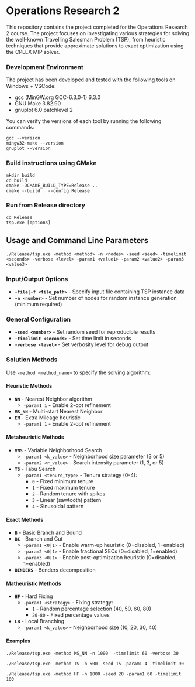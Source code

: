 # Operations Research 2
This repository contains the project completed for the Operations Research 2 course. 
The project focuses on investigating various strategies for solving the well-known Travelling Salesman Problem (TSP), from heuristic techniques that provide approximate solutions to exact optimization using the CPLEX MIP solver.

### Development Environment
The project has been developed and tested with the following tools on Windows + VSCode:
- gcc (MinGW\.org GCC-6.3.0-1) 6.3.0
- GNU Make 3.82.90
- gnuplot 6.0 patchlevel 2

You can verify the versions of each tool by running the following commands:
```
gcc --version
mingw32-make --version
gnuplot --version
```

### Build instructions using CMake
```
mkdir build
cd build
cmake -DCMAKE_BUILD_TYPE=Release ..
cmake --build . --config Release
```

### Run from Release directory
```
cd Release
tsp.exe [options]
```

## Usage and Command Line Parameters

```
./Release/tsp.exe -method <method> -n <nodes> -seed <seed> -timelimit <seconds> -verbose <level> -param1 <value1> -param2 <value2> -param3 <value3>
```

### Input/Output Options
- **`-file|-f <file_path>`** - Specify input file containing TSP instance data
- **`-n <number>`** - Set number of nodes for random instance generation (minimum required)

### General Configuration
- **`-seed <number>`** - Set random seed for reproducible results
- **`-timelimit <seconds>`** - Set time limit in seconds 
- **`-verbose <level>`** - Set verbosity level for debug output

### Solution Methods
Use `-method <method_name>` to specify the solving algorithm:

#### Heuristic Methods
- **`NN`** - Nearest Neighbor algorithm
  - `-param1 1` - Enable 2-opt refinement
- **`MS_NN`** - Multi-start Nearest Neighbor
- **`EM`** - Extra Mileage heuristic
  - `-param1 1` - Enable 2-opt refinement

#### Metaheuristic Methods
- **`VNS`** - Variable Neighborhood Search
  - `-param1 <k_value>` - Neighborhood size parameter (3 or 5)
  - `-param2 <r_value>` - Search intensity parameter (1, 3, or 5)
- **`TS`** - Tabu Search
  - `-param1 <tenure_type>` - Tenure strategy (0-4):
    - `0` - Fixed minimum tenure
    - `1` - Fixed maximum tenure
    - `2` - Random tenure with spikes
    - `3` - Linear (sawtooth) pattern
    - `4` - Sinusoidal pattern

#### Exact Methods
- **`B`** - Basic Branch and Bound
- **`BC`** - Branch and Cut
  - `-param1 <0|1>` - Enable warm-up heuristic (0=disabled, 1=enabled)
  - `-param2 <0|1>` - Enable fractional SECs (0=disabled, 1=enabled)
  - `-param3 <0|1>` - Enable post-optimization heuristic (0=disabled, 1=enabled)
- **`BENDERS`** - Benders decomposition

#### Matheuristic Methods
- **`HF`** - Hard Fixing
  - `-param1 <strategy>` - Fixing strategy:
    - `1` - Random percentage selection (40, 50, 60, 80)
    - `20-80` - Fixed percentage values 
- **`LB`** - Local Branching
  - `-param1 <k_value>` - Neighborhood size (10, 20, 30, 40)

#### Examples
```
./Release/tsp.exe -method MS_NN -n 1000  -timelimit 60 -verbose 30
```
```
./Release/tsp.exe -method TS -n 500 -seed 15 -param1 4 -timelimit 90
```
```
./Release/tsp.exe -method HF -n 1000 -seed 20 -param1 60 -timelimit 180
```
